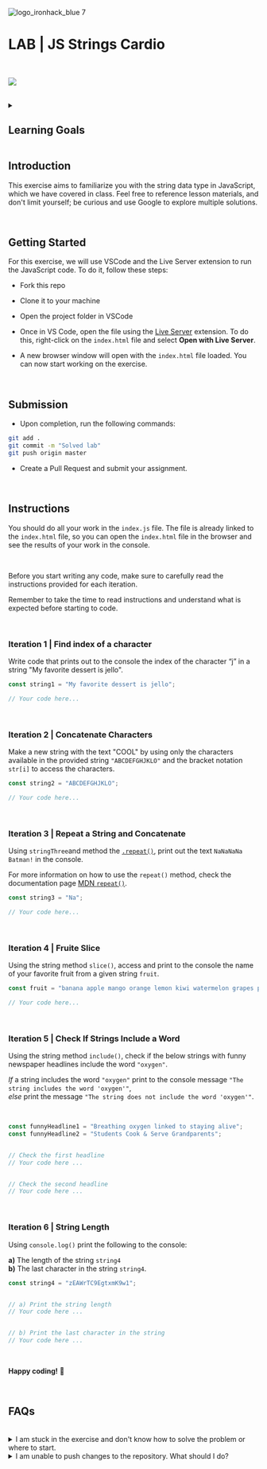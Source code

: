 ![logo_ironhack_blue 7](https://user-images.githubusercontent.com/23629340/40541063-a07a0a8a-601a-11e8-91b5-2f13e4e6b441.png)

# LAB | JS Strings Cardio

<br>

![](https://media.giphy.com/media/sadunCe1VECfm/giphy.gif)

<br>

<details>
  <summary>
   <h2>Learning Goals</h2>
  </summary>


  This exercise allows you to practice and apply the concepts and techniques taught in class. 

  Upon completion of this exercise, you will be able to:

  - Run JavaScript code from your IDE, using a local server to load it in the browser
  - Assign values to variables using assignment operators (`=` and `+=`)
  - Use string concatenation (`+`) or interpolation `${}` to join strings together
  - Access specific characters in a string and check the string length
  - Manipulate strings and substrings using string methods


  <br>

  <hr> 


</details>



## Introduction

This exercise aims to familiarize you with the string data type in JavaScript, which we have covered in class. Feel free to reference lesson materials, and don't limit yourself; be curious and use Google to explore multiple solutions.

<br>

## Getting Started
For this exercise, we will use VSCode and the Live Server extension to run the JavaScript code. To do it, follow these steps:



- Fork this repo

  

- Clone it to your machine

  

- Open the project folder in VSCode

  

- Once in VS Code, open the file using the [Live Server](https://marketplace.visualstudio.com/items?itemName=ritwickdey.LiveServer) extension. To do this, right-click on the `index.html` file and select **Open with Live Server**.

  

- A new browser window will open with the `index.html` file loaded. You can now start working on the exercise.

<br>



## Submission

- Upon completion, run the following commands:

```bash
git add .
git commit -m "Solved lab"
git push origin master
```

- Create a Pull Request and submit your assignment.


<br>


## Instructions

You should do all your work in the `index.js` file. The file is already linked to the `index.html` file, so you can open the `index.html` file in the browser and see the results of your work in the console.

<br>

Before you start writing any code, make sure to carefully read the instructions provided for each iteration.<br>

Remember to take the time to read instructions and understand what is expected before starting to code.

<br>



### Iteration 1 | Find index of a character

Write code that prints out to the console the index of the character “j” in a string "My favorite dessert is jello".

```js
const string1 = "My favorite dessert is jello";

// Your code here...
```


<br>


### Iteration 2 | Concatenate Characters

Make a new string with the text "COOL" by using only the characters available in the provided string `"ABCDEFGHJKLO"` and the bracket notation `str[i]` to access the characters.  

```js
const string2 = "ABCDEFGHJKLO";

// Your code here...
```

<br>

### Iteration 3 | Repeat a String and Concatenate
Using `stringThree`and method the [`.repeat()`](https://developer.mozilla.org/en-US/docs/Web/JavaScript/Reference/Global_Objects/String/repeat#Syntax), print out the text `NaNaNaNa Batman!` in the console.

For more information on how to use the `repeat()` method, check the documentation page [MDN `repeat()`](https://developer.mozilla.org/en-US/docs/Web/JavaScript/Reference/Global_Objects/String/repeat#Syntax).

```js
const string3 = "Na";

// Your code here...
```

<br>


### Iteration 4 | Fruite Slice

Using the string method `slice()`, access and print to the console the name of your favorite fruit from a given string `fruit`.

```js
const fruit = "banana apple mango orange lemon kiwi watermelon grapes pear pineapple";

// Your code here...
```

<br>


### Iteration 5 | Check If Strings Include a Word

Using the string method `include()`, check if the below strings with funny newspaper headlines include the word `"oxygen"`.

_If_ a string includes the word `"oxygen"` print to the console message `"The string includes the word 'oxygen'"`,<br>
_else_ print the message `"The string does not include the word 'oxygen'"`.

<br>

```js
const funnyHeadline1 = "Breathing oxygen linked to staying alive";
const funnyHeadline2 = "Students Cook & Serve Grandparents";


// Check the first headline
// Your code here ...


// Check the second headline
// Your code here ...

```

<br>


### Iteration 6 | String Length

Using `console.log()` print the following to the console: 
<br> 

**a)** The length of the string `string4`<br>
**b)** The last character in the string `string4`.

```js
const string4 = "zEAWrTC9EgtxmK9w1";


// a) Print the string length
// Your code here ...


// b) Print the last character in the string
// Your code here ...
```

<br>



**Happy coding!** :blue_heart:

<br>

## FAQs

<br>

<details>
  <summary>I am stuck in the exercise and don't know how to solve the problem or where to start.</summary>
  <br>


  If you are stuck in your code and don't know how to solve the problem or where to start, you should take a step back and try to form a clear question about the specific issue you are facing. This will help you narrow down the problem and come up with potential solutions.


  For example, is it a concept that you don't understand, or are you receiving an error message that you don't know how to fix? It is usually helpful to try to state the problem as clearly as possible, including any error messages you are receiving. This can help you communicate the issue to others and potentially get help from classmates or online resources. 


  Once you have a clear understanding of the problem, you will be able to start working toward the solution.

  [Back to top](#faqs)

</details>


<details>
  <summary>I am unable to push changes to the repository. What should I do?</summary>
  <br>


There are a couple of possible reasons why you may be unable to *push* changes to a Git repository:

1. **You have not committed your changes:** Before you can push your changes to the repository, you need to commit them using the `git commit` command. Make sure you have committed your changes and try pushing again. To do this, run the following terminal commands from the project folder:

  ```bash
git add .
git commit -m "Your commit message"
git push
  ```

2. **You do not have permission to push to the repository:** If you have cloned the repository directly from the main Ironhack repository without making a *Fork* first, you do not have write access to the repository.
   To check which remote repository you have cloned, run the following terminal command from the project folder:

  ```bash
git remote -v
  ```

If the link shown is the same as the main Ironhack repository, you will need to fork the repository to your GitHub account first and then clone your fork to your local machine to be able to push the changes.

**Note**: You should make a copy of your local code to avoid losing it in the process.

  [Back to top](#faqs)

</details>



<br>
